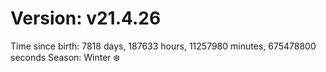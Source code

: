 # Version: v21.4.26
Time since birth: 7818 days, 187633 hours, 11257980 minutes, 675478800 seconds
Season: Winter ❄️
